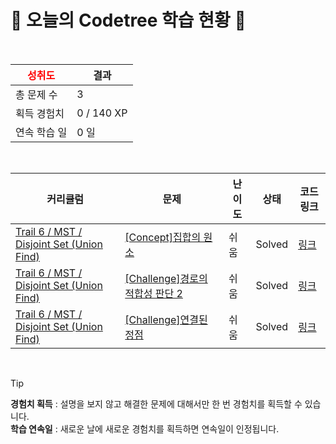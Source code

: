 # 🌲 오늘의 Codetree 학습 현황 🌲

<br />

| <span style="color:red;display:block;text-align:center;"> **성취도**</span> | 결과 |
|---|---|
| 총 문제 수 | 3 |
| 획득 경험치 | 0 / 140 XP |
| 연속 학습 일 | 0 일 |

<br />

|커리큘럼|문제|난이도|상태|코드 링크|
|---|---|---|---|---|
|[Trail 6 / MST / Disjoint Set (Union Find)](https://www.codetree.ai/trail-info/intermediate-high/)|[[Concept]집합의 원소](https://www.codetree.ai/trails/complete/curated-cards/intro-elements-of-a-set/)|쉬움|Solved|[링크](https://github.com/BHC-Chicken/codetree-TILs/blob/main/250207/%EC%A7%91%ED%95%A9%EC%9D%98%20%EC%9B%90%EC%86%8C/elements-of-a-set.java)|
|[Trail 6 / MST / Disjoint Set (Union Find)](https://www.codetree.ai/trail-info/intermediate-high/)|[[Challenge]경로의 적합성 판단 2](https://www.codetree.ai/trails/complete/curated-cards/challenge-determining-the-suitability-of-the-route-2/)|쉬움|Solved|[링크](https://github.com/BHC-Chicken/codetree-TILs/blob/main/250207/%EA%B2%BD%EB%A1%9C%EC%9D%98%20%EC%A0%81%ED%95%A9%EC%84%B1%20%ED%8C%90%EB%8B%A8%202/determining-the-suitability-of-the-route-2.java)|
|[Trail 6 / MST / Disjoint Set (Union Find)](https://www.codetree.ai/trail-info/intermediate-high/)|[[Challenge]연결된 정점](https://www.codetree.ai/trails/complete/curated-cards/challenge-connected-vertex/)|쉬움|Solved|[링크](https://github.com/BHC-Chicken/codetree-TILs/blob/main/250207/%EC%97%B0%EA%B2%B0%EB%90%9C%20%EC%A0%95%EC%A0%90/connected-vertex.java)|


<br />

> [!TIP]
> **경험치 획득** : 설명을 보지 않고 해결한 문제에 대해서만 한 번 경험치를 획득할 수 있습니다.  
> **학습 연속일** : 새로운 날에 새로운 경험치를 획득하면 연속일이 인정됩니다.

